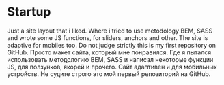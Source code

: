# Startup
Just a site layout that i liked. Where i tried to use metodology BEM, SASS and wrote some JS functions, for sliders, anchors and other. The site is adaptive for mobiles too. 
Do not judge strictly this is my first repository on GitHub. 
Просто макет сайта, который мне понравился. Где я пытался использовать методологию BEM, SASS и написал некоторые функции JS, для ползунков, якорей и прочего. Сайт адаптивен и для мобильных устройств. 
Не судите строго это мой первый репозиторий на GitHub. 

